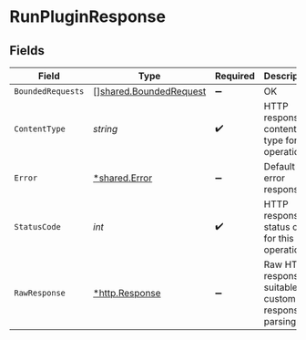 # RunPluginResponse


## Fields

| Field                                                            | Type                                                             | Required                                                         | Description                                                      |
| ---------------------------------------------------------------- | ---------------------------------------------------------------- | ---------------------------------------------------------------- | ---------------------------------------------------------------- |
| `BoundedRequests`                                                | [][shared.BoundedRequest](../../models/shared/boundedrequest.md) | :heavy_minus_sign:                                               | OK                                                               |
| `ContentType`                                                    | *string*                                                         | :heavy_check_mark:                                               | HTTP response content type for this operation                    |
| `Error`                                                          | [*shared.Error](../../models/shared/error.md)                    | :heavy_minus_sign:                                               | Default error response                                           |
| `StatusCode`                                                     | *int*                                                            | :heavy_check_mark:                                               | HTTP response status code for this operation                     |
| `RawResponse`                                                    | [*http.Response](https://pkg.go.dev/net/http#Response)           | :heavy_minus_sign:                                               | Raw HTTP response; suitable for custom response parsing          |